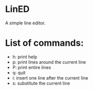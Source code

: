 # LinED

A simple line editor.

# List of commands:

- h: print help
- p: print lines around the current line
- P: print entire lines
- q: quit
- i: insert one line after the current line
- s: substitute the current line
